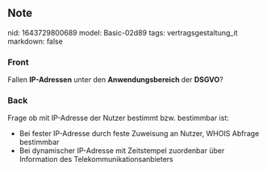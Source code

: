 ## Note
nid: 1643729800689
model: Basic-02d89
tags: vertragsgestaltung_it
markdown: false

### Front
Fallen <b>IP-Adressen</b> unter den <b>Anwendungsbereich </b>der <b>DSGVO</b>?

### Back
Frage ob mit IP-Adresse der Nutzer bestimmt bzw. bestimmbar ist:
<ul><li>Bei fester IP-Adresse durch feste Zuweisung an Nutzer, WHOIS Abfrage bestimmbar</li><li>Bei dynamischer IP-Adresse mit Zeitstempel zuordenbar über Information des Telekommunikationsanbieters</li></ul>
